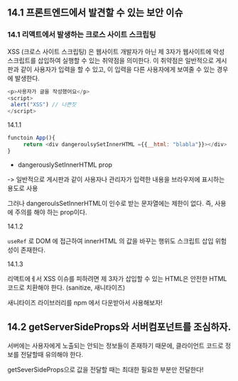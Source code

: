 ## 14.1 프론트엔드에서 발견할 수 있는 보안 이슈

### 14.1 리액트에서 발생하는 크로스 사이트 스크립팅

XSS (크로스 사이트 스크립팅) 은 웹사이트 개발자가 아닌 제 3자가 웹사이트에 악성 스크립트를 삽입하여 실행할 수 있는 취약점을 의미한다. 이 취약점은 일반적으로 게시판과 같이 사용자가 입력을 할 수 있고, 이 입력을 다른 사용자에게 보여줄 수 있는 경우에 발생한다.

```javascript
<p>사용자가 글을 작성했어요</p>
<script>
 alert("XSS") // 나쁜짓
</script>
```

14.1.1
```javascript
functoin App(){
     return <div dangeroulsySetInnerHTML ={{__html: "blabla"}}></div>
}
```

- dangerouslySetInnerHTML prop

-> 일반적으로 게시판과 같이 사용자나 관리자가 입력한 내용을 브라우저에 표시하는 용도로 사용 

그러나 dangeroulsSetInnerHTML이 인수로 받는 문자열에는 제한이 없다. 즉, 사용에 주의를 해야 하는 prop이다.


14.1.2

`useRef` 로 DOM 에 접근하여 innerHTML 의 값을 바꾸는 행위도 스크립트 삽입 위험성이 존재한다.


14.1.3 

리액트에ㅔ서 XSS 이슈를 피하려면 제 3자가 삽입할 수 있는 HTML은 안전한 HTML 코드로 치환해야 한다. (sanitize, 새니타이즈)

새니타이즈 라이브러리를 npm 에서 다운받아서 사용해보자!

## 14.2 getServerSideProps와 서버컴포넌트를 조심하자.

서버에는 사용자에게 노출되는 안되는 정보들이 존재하기 때문에, 클라이언트 코드로 정보를 전달할때 유의해야 한다.            

getSeverSideProps으로 값을 전달할 때는 최대한 필요한 부분만 전달한다!